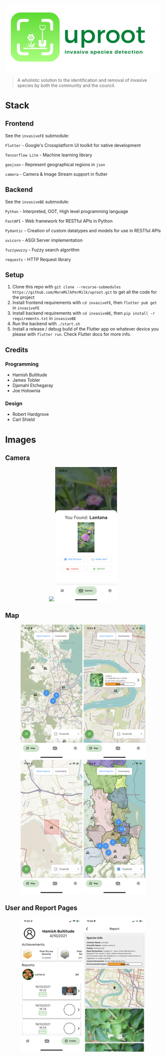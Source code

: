 <p align="center">
  <img src="images/logo.png" width="500"/>
</p>

> A wholistic solution to the identification and removal of invasive species by 
> both the community and the council.

# Stack 
## Frontend
 
See the `invasiveFE` submodule:

`Flutter` - Google's Crossplatform UI toolkit for native development

`Tensorflow Lite` - Machine learning library

`geojson` - Represent geographical regions in `json`

`camera` - Camera & Image Stream support in flutter

## Backend

See the `invasiveBE` submodule:

`Python` - Interpreted, OOT, High level programming language

`FastAPI` - Web framework for RESTful APIs in Python

`Pydantic` - Creation of custom datatypes and models for use in RESTful APIs

`uvicorn` - ASGI Server implementation

`fuzzywuzzy` - Fuzzy search algorithm

`requests` - HTTP Request library

## Setup 

1. Clone this repo with `git clone --recurse-submodules https://github.com/MoreMilkPerMilk/uproot.git` to get all the code for the project
2. Install frontend requirements with `cd invasiveFE`, then `flutter pub get` in `invasiveFE`
3. Install backend requirements with `cd invasiveBE`, then `pip install -r requirements.txt` in `invasiveBE`
4. Run the backend with `./start.sh`
5. Install a release / debug build of the Flutter app on whatever device you please with 
   `flutter run`. Check Flutter docs for more info.

## Credits
### Programming
* Hamish Bultitude
* James Tobler
* Djamahl Etchegaray
* Joe Holownia

### Design
* Robert Hardgrove
* Carl Shield

# Images
## Camera
<p align="center">
  <img src="images/0_camera.PNG" width="200">
  <img src="images/1_detection.PNG" width="200">
  <br>
</p>

## Map
<p align="center">
  <img src="images/3_map.PNG" width="200">
  <img src="images/6_map_marker.PNG" width="200">
  <br>
  <img src="images/4_report_impact.PNG" width="200">
  <img src="images/5_councils.PNG" width="200">
</p>

## User and Report Pages
<p align="center">
  <img src="images/8_userPage.PNG" width="200">
  <img src="images/7_report_page.PNG" width="200">
  <br>
</p>
